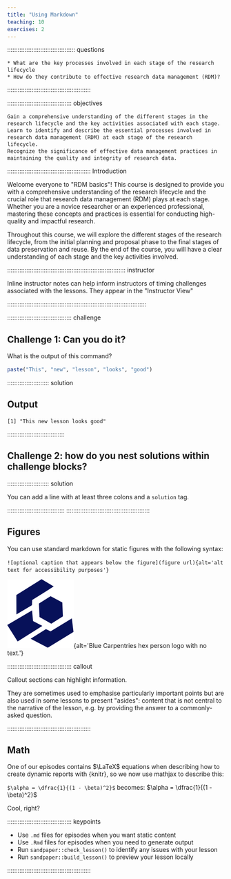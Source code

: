 ```yaml
---
title: "Using Markdown"
teaching: 10
exercises: 2
---
```


::::::::::::::::::::::::::::::::::::::: questions

    * What are the key processes involved in each stage of the research lifecycle 
    * How do they contribute to effective research data management (RDM)?

::::::::::::::::::::::::::::::::::::::::::::::::

::::::::::::::::::::::::::::::::::::: objectives

    Gain a comprehensive understanding of the different stages in the research lifecycle and the key activities associated with each stage.
    Learn to identify and describe the essential processes involved in research data management (RDM) at each stage of the research lifecycle.
    Recognize the significance of effective data management practices in maintaining the quality and integrity of research data.

::::::::::::::::::::::::::::::::::::::::::::::::
Introduction

Welcome everyone to "RDM basics"! This course is designed to provide you with a comprehensive understanding of the research lifecycle and the crucial role that research data management (RDM) plays at each stage. Whether you are a novice researcher or an experienced professional, mastering these concepts and practices is essential for conducting high-quality and impactful research.

Throughout this course, we will explore the different stages of the research lifecycle, from the initial planning and proposal phase to the final stages of data preservation and reuse. By the end of the course, you will have a clear understanding of each stage and the key activities involved.

<!--What you need to know is that there are three sections required for a valid
Carpentries lesson:

 1. `questions` are displayed at the beginning of the episode to prime the
    learner for the content.
 2. `objectives` are the learning objectives for an episode displayed with
    the questions.
 3. `keypoints` are displayed at the end of the episode to reinforce the
    objectives. -->

:::::::::::::::::::::::::::::::::::::::::::::::::::::::::::::::::::: instructor

Inline instructor notes can help inform instructors of timing challenges
associated with the lessons. They appear in the "Instructor View"

::::::::::::::::::::::::::::::::::::::::::::::::::::::::::::::::::::::::::::::::

::::::::::::::::::::::::::::::::::::: challenge 

## Challenge 1: Can you do it?

What is the output of this command?

```r
paste("This", "new", "lesson", "looks", "good")
```

:::::::::::::::::::::::: solution 

## Output
 
```output
[1] "This new lesson looks good"
```

:::::::::::::::::::::::::::::::::


## Challenge 2: how do you nest solutions within challenge blocks?

:::::::::::::::::::::::: solution 

You can add a line with at least three colons and a `solution` tag.

:::::::::::::::::::::::::::::::::
::::::::::::::::::::::::::::::::::::::::::::::::

## Figures

You can use standard markdown for static figures with the following syntax:

`![optional caption that appears below the figure](figure url){alt='alt text for
accessibility purposes'}`

![You belong in The Carpentries!](https://raw.githubusercontent.com/carpentries/logo/master/Badge_Carpentries.svg){alt='Blue Carpentries hex person logo with no text.'}

::::::::::::::::::::::::::::::::::::: callout

Callout sections can highlight information.

They are sometimes used to emphasise particularly important points
but are also used in some lessons to present "asides": 
content that is not central to the narrative of the lesson,
e.g. by providing the answer to a commonly-asked question.

::::::::::::::::::::::::::::::::::::::::::::::::


## Math

One of our episodes contains $\LaTeX$ equations when describing how to create
dynamic reports with {knitr}, so we now use mathjax to describe this:

`$\alpha = \dfrac{1}{(1 - \beta)^2}$` becomes: $\alpha = \dfrac{1}{(1 - \beta)^2}$

Cool, right?

::::::::::::::::::::::::::::::::::::: keypoints 

- Use `.md` files for episodes when you want static content
- Use `.Rmd` files for episodes when you need to generate output
- Run `sandpaper::check_lesson()` to identify any issues with your lesson
- Run `sandpaper::build_lesson()` to preview your lesson locally

::::::::::::::::::::::::::::::::::::::::::::::::

[r-markdown]: https://rmarkdown.rstudio.com/
